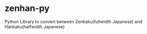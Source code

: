zenhan-py
=========

Python Library to convert between Zenkaku(fullwidth Japanese) and Hankaku(halfwidth Japanese)
